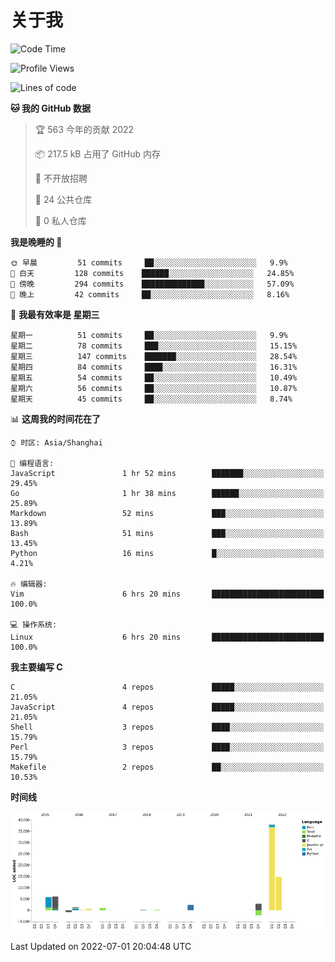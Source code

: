 # 关于我

<!--START_SECTION:waka-->
![Code Time](http://img.shields.io/badge/Code%20Time-0%20secs-blue)

![Profile Views](http://img.shields.io/badge/%E4%B8%AA%E4%BA%BA%E5%B0%81%E9%9D%A2%E8%A7%82%E7%9C%8B%E6%AC%A1%E6%95%B0-15-blue)

![Lines of code](https://img.shields.io/badge/%E4%BB%8E%E3%80%8C%E4%BD%A0%E5%A5%BD%E4%B8%96%E7%95%8C%E3%80%8D%E6%88%91%E5%B7%B2%E7%BB%8F%E5%86%99%E4%BA%86-71%20Thousand%20%E8%A1%8C%E4%BB%A3%E7%A0%81-blue)

**🐱 我的 GitHub 数据** 

> 🏆 563 今年的贡献 2022
 > 
> 📦 217.5 kB 占用了 GitHub 内存 
 > 
> 🚫 不开放招聘
 > 
> 📜 24 公共仓库 
 > 
> 🔑 0 私人仓库  
 > 
**我是晚睡的 🦉** 

```text
🌞 早晨         51 commits     ██░░░░░░░░░░░░░░░░░░░░░░░   9.9% 
🌆 白天         128 commits    ██████░░░░░░░░░░░░░░░░░░░   24.85% 
🌃 傍晚         294 commits    ██████████████░░░░░░░░░░░   57.09% 
🌙 晚上         42 commits     ██░░░░░░░░░░░░░░░░░░░░░░░   8.16%

```
📅 **我最有效率是 星期三** 

```text
星期一          51 commits     ██░░░░░░░░░░░░░░░░░░░░░░░   9.9% 
星期二          78 commits     ███░░░░░░░░░░░░░░░░░░░░░░   15.15% 
星期三          147 commits    ███████░░░░░░░░░░░░░░░░░░   28.54% 
星期四          84 commits     ████░░░░░░░░░░░░░░░░░░░░░   16.31% 
星期五          54 commits     ██░░░░░░░░░░░░░░░░░░░░░░░   10.49% 
星期六          56 commits     ██░░░░░░░░░░░░░░░░░░░░░░░   10.87% 
星期天          45 commits     ██░░░░░░░░░░░░░░░░░░░░░░░   8.74%

```


📊 **这周我的时间花在了** 

```text
⌚︎ 时区: Asia/Shanghai

💬 编程语言: 
JavaScript               1 hr 52 mins        ███████░░░░░░░░░░░░░░░░░░   29.45% 
Go                       1 hr 38 mins        ██████░░░░░░░░░░░░░░░░░░░   25.89% 
Markdown                 52 mins             ███░░░░░░░░░░░░░░░░░░░░░░   13.89% 
Bash                     51 mins             ███░░░░░░░░░░░░░░░░░░░░░░   13.45% 
Python                   16 mins             █░░░░░░░░░░░░░░░░░░░░░░░░   4.21%

🔥 编辑器: 
Vim                      6 hrs 20 mins       █████████████████████████   100.0%

💻 操作系统: 
Linux                    6 hrs 20 mins       █████████████████████████   100.0%

```

**我主要编写 C** 

```text
C                        4 repos             █████░░░░░░░░░░░░░░░░░░░░   21.05% 
JavaScript               4 repos             █████░░░░░░░░░░░░░░░░░░░░   21.05% 
Shell                    3 repos             ████░░░░░░░░░░░░░░░░░░░░░   15.79% 
Perl                     3 repos             ████░░░░░░░░░░░░░░░░░░░░░   15.79% 
Makefile                 2 repos             ██░░░░░░░░░░░░░░░░░░░░░░░   10.53%

```


**时间线**

![Chart not found](https://raw.githubusercontent.com/Arondight/Arondight/master/charts/bar_graph.png) 


 Last Updated on 2022-07-01 20:04:48 UTC
<!--END_SECTION:waka-->
